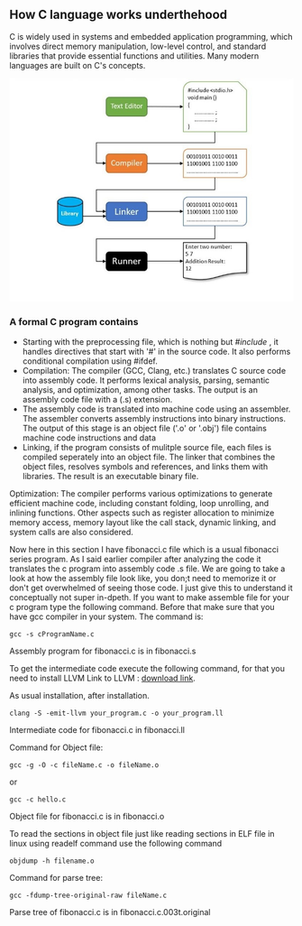 ## How C language works underthehood
C is widely used in systems and embedded application programming, which involves direct memory manipulation, low-level control, and standard libraries that provide essential functions and utilities. Many modern languages are built on C's concepts.

![C Overview](https://github.com/Sugapriyan-P-K/just-C/blob/main/assets/cOverview.jpg)

### A formal C program contains
- Starting with the preprocessing file, which is nothing but _#include <someheaderfile>_, it handles directives that start with '#' in the source code. It also performs conditional compilation using #ifdef.
- Compilation: The compiler (GCC, Clang, etc.) translates C source code into assembly code. It performs lexical analysis, parsing, semantic analysis, and optimization, among other tasks. The output is an assembly code file with a (.s) extension.
- The assembly code is translated into machine code using an assembler. The assembler converts assembly instructions into binary instructions. The output of this stage is an object file ('.o' or '.obj') file contains machine code instructions and data
- Linking, if the program consists of mulitple source file, each files is compiled seperately into an object file. The linker that combines the object files, resolves symbols and references, and links them with libraries. The result is an executable binary file.

Optimization: The compiler performs various optimizations to generate efficient machine code, including constant folding, loop unrolling, and inlining functions. Other aspects such as register allocation to minimize memory access, memory layout like the call stack, dynamic linking, and system calls are also considered.

Now here in this section I have fibonacci.c file which is a usual fibonacci series program.
As I said earlier compiler after analyzing the code it translates the c program into assembly code .s file. We are going to take a look at how the assembly file look like, you don;t need to memorize it or don't get overwhelmed of seeing those code. I just give this to understand it conceptually not super in-dpeth. If you want to make assemble file for your c program type the following command. Before that make sure that you have gcc compiler in your system.
The command is:

```
gcc -s cProgramName.c
```

Assembly program for fibonacci.c is in fibonacci.s

To get the intermediate code execute the following command, for that you need to install LLVM
Link to LLVM : [download link](https://github.com/llvm/llvm-project/releases/tag/llvmorg-17.0.0-rc3).

As usual installation, after installation.

```
clang -S -emit-llvm your_program.c -o your_program.ll
```

Intermediate code for fibonacci.c in fibonacci.ll

Command for Object file:

```
gcc -g -O -c fileName.c -o fileName.o
```

or

```
gcc -c hello.c
```

Object file for fibonacci.c is in fibonacci.o

To read the sections in object file just like reading sections in ELF file in linux using readelf command use the following command
```
objdump -h filename.o
```

Command for parse tree:

```
gcc -fdump-tree-original-raw fileName.c
```

Parse tree of fibonacci.c is in fibonacci.c.003t.original
